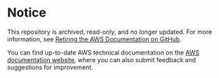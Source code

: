 # Notice

This repository is archived, read-only, and no longer updated. For more information, see [Retiring the AWS Documentation on GitHub](https://aws.amazon.com/blogs/aws/retiring-the-aws-documentation-on-github/).

You can find up-to-date AWS technical documentation on the [AWS documentation website](https://docs.aws.amazon.com/), where you can also submit feedback and suggestions for improvement.
